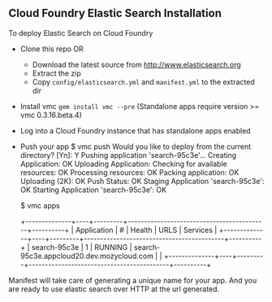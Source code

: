 ## Cloud Foundry Elastic Search Installation

To deploy Elastic Search on Cloud Foundry

- Clone this repo OR
  - Download the latest source from http://www.elasticsearch.org
  - Extract the zip
  - Copy `config/elasticsearch.yml` and `manifest.yml` to the extracted dir
- Install vmc `gem install vmc --pre` (Standalone apps require version >= vmc 0.3.16.beta.4)
- Log into a Cloud Foundry instance that has standalone apps enabled
- Push your app
  $ vmc push
    Would you like to deploy from the current directory? [Yn]: Y
    Pushing application 'search-95c3e'...
    Creating Application: OK
    Uploading Application:
    Checking for available resources: OK
    Processing resources: OK
    Packing application: OK
    Uploading (2K): OK
    Push Status: OK
    Staging Application 'search-95c3e': OK
    Starting Application 'search-95c3e': OK

  $ vmc apps

  +--------------+----+---------+-------------------------------------------+----------+
  | Application  | #  | Health  | URLS                                      | Services |
  +--------------+----+---------+-------------------------------------------+----------+
  | search-95c3e | 1  | RUNNING | search-95c3e.appcloud20.dev.mozycloud.com |          |
  +--------------+----+---------+-------------------------------------------+----------+

Manifest will take care of generating a unique name for your app.
And you are ready to use elastic search over HTTP at the url generated.